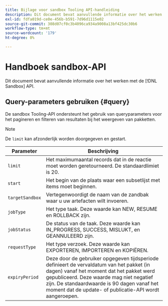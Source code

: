 ```yaml
---
title: Bijlage voor sandbox Tooling API-handleiding
description: Dit document bevat aanvullende informatie over het werken met de API voor sandboxgereedschappen.
exl-id: fdfa019d-ce0e-456b-b591-7d96d1115e02
source-git-commit: 308d07cf0c3b4096ca934a9008a13bf425dc30b6
workflow-type: tm+mt
source-wordcount: '179'
ht-degree: 0%

---
```


# Handboek sandbox-API

Dit document bevat aanvullende informatie over het werken met de [!DNL Sandbox] API.

## Query-parameters gebruiken {#query}

De sandbox Tooling-API ondersteunt het gebruik van queryparameters voor het pagineren en filteren van resultaten bij het weergeven van pakketten.

>[!NOTE]
>
>De `limit` kan afzonderlijk worden doorgegeven en gestart.

| Parameter | Beschrijving |
| --- | --- |
| `limit` | Het maximumaantal records dat in de reactie moet worden geretourneerd. De standaardlimiet is 20. |
| `start` | Het begin van de plaats waar een subsetlijst met items moet beginnen. |
| `targetSandbox` | Vertegenwoordigt de naam van de zandbak waar u uw artefacten wilt invoeren. |
| `jobType` | Het type taak. Deze waarde kan NEW, RESUME en ROLLBACK zijn. |
| `jobStatus` | De status van de taak. Deze waarde kan IN_PROGRESS, SUCCESS, MISLUKT, en GEANNULEERD zijn. |
| `requestType` | Het type verzoek. Deze waarde kan EXPORTEREN, IMPORTEREN en KOPIËREN. |
| `expiryPeriod ` | Deze door de gebruiker opgegeven tijdsperiode definieert de vervaldatum van het pakket (in dagen) vanaf het moment dat het pakket werd gepubliceerd. Deze waarde mag niet negatief zijn. De standaardwaarde is 90 dagen vanaf het moment dat de update- of publicatie-API wordt aangeroepen. |
